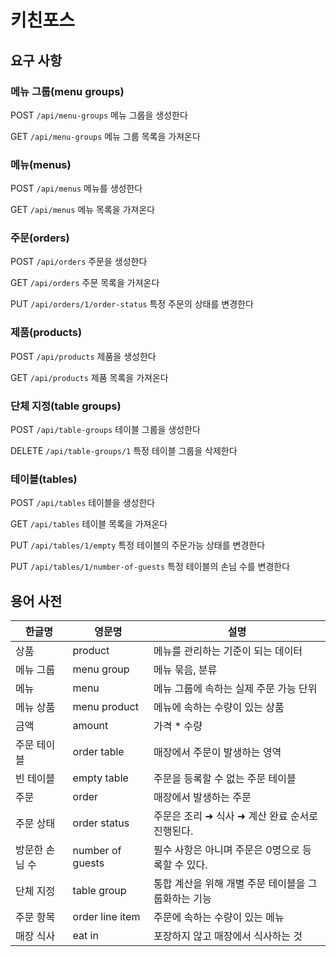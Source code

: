 # 키친포스

## 요구 사항

### 메뉴 그룹(menu groups)

POST `/api/menu-groups`
메뉴 그룹을 생성한다

GET `/api/menu-groups`
메뉴 그룹 목록을 가져온다


### 메뉴(menus)

POST `/api/menus`
메뉴를 생성한다

GET `/api/menus`
메뉴 목록을 가져온다


### 주문(orders)

POST `/api/orders`
주문을 생성한다

GET `/api/orders`
주문 목록을 가져온다

PUT `/api/orders/1/order-status`
특정 주문의 상태를 변경한다


### 제품(products)

POST `/api/products`
제품을 생성한다

GET `/api/products`
제품 목록을 가져온다


### 단체 지정(table groups)

POST `/api/table-groups`
테이블 그룹을 생성한다

DELETE `/api/table-groups/1`
특정 테이블 그룹을 삭제한다


### 테이블(tables)

POST `/api/tables`
테이블을 생성한다

GET `/api/tables`
테이블 목록을 가져온다

PUT `/api/tables/1/empty`
특정 테이블의 주문가능 상태를 변경한다

PUT `/api/tables/1/number-of-guests`
특정 테이블의 손님 수를 변경한다


## 용어 사전

| 한글명 | 영문명 | 설명 |
| --- | --- | --- |
| 상품 | product | 메뉴를 관리하는 기준이 되는 데이터 |
| 메뉴 그룹 | menu group | 메뉴 묶음, 분류 |
| 메뉴 | menu | 메뉴 그룹에 속하는 실제 주문 가능 단위 |
| 메뉴 상품 | menu product | 메뉴에 속하는 수량이 있는 상품 |
| 금액 | amount | 가격 * 수량 |
| 주문 테이블 | order table | 매장에서 주문이 발생하는 영역 |
| 빈 테이블 | empty table | 주문을 등록할 수 없는 주문 테이블 |
| 주문 | order | 매장에서 발생하는 주문 |
| 주문 상태 | order status | 주문은 조리 ➜ 식사 ➜ 계산 완료 순서로 진행된다. |
| 방문한 손님 수 | number of guests | 필수 사항은 아니며 주문은 0명으로 등록할 수 있다. |
| 단체 지정 | table group | 통합 계산을 위해 개별 주문 테이블을 그룹화하는 기능 |
| 주문 항목 | order line item | 주문에 속하는 수량이 있는 메뉴 |
| 매장 식사 | eat in | 포장하지 않고 매장에서 식사하는 것 |

